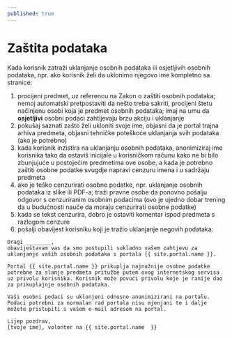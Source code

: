 ```yaml
---
published: true
---
```


# Zaštita podataka

Kada korisnik zatraži uklanjanje osobnih podataka ili osjetljivih osobnih podataka, npr. ako korisnik želi da uklonimo njegovo ime kompletno sa stranice:

1. procijeni predmet, uz referencu na Zakon o zaštiti osobnih podataka; nemoj automatski pretpostaviti da nešto treba sakriti, procijeni štetu načinjenu osobi koja je predmet osobnih podataka; imaj na umu da **osjetljivi** osobni podaci zahtijevaju brzu akciju i uklanjanje
2. pokušaj saznati zašto želi ukloniti svoje ime, objasni da je portal trajna arhiva predmeta, objasni tehničke poteškoće uklanjanja svih podataka (ako je potrebno)
3. kada korisnik inzistira na uklanjanju osobnih podataka, anonimiziraj ime korisnika tako da ostaviš inicijale u korisničkom računu kako ne bi bilo zbunjujuće u postojećim predmetima ove osobe, a kada je potrebno zaštiti osobne podatke svugdje napravi cenzuru imena i u sadržaju predmeta
4. ako je teško cenzurirati osobne podatke, npr. uklanjanje osobnih podataka iz slike ili PDF-a; traži pravne osobe da ponovno pošalju odgovor s cenzuriranim osobnim podacima (ovo je ujedno dobar trening da u budućnosti nauče da moraju cenzurirati osobne podatke)
5. kada se tekst cenzurira, dobro je ostaviti komentar ispod predmeta s razlogom cenzure
6. pošalji obavijest korisniku koji je tražio uklanjanje negovih podataka:

```
Dragi ________,
obaviještavam vas da smo postupili sukladno vašem zahtjevu za uklanjanje vaših osobnih podataka s portala {{ site.portal.name }}.

Portal {{ site.portal.name }} prikuplja najnužnije osobne podatke potrebne za slanje predmeta pritužbe putem ovog internetskog servisa uz privolu korisnika. Korisnik može povući privolu koje je ranije dao za prikuplajnje osobnih podataka.

Vaši osobni podaci su uklonjeni odnosno anonimizirani na portalu. Podaci potrebni za normalan rad portala nisu mjenjani te i dalje možete pristupiti s vašom e-mail adresom na portal.

Lijep pozdrav,
[tvoje ime], volonter na {{ site.portal.name  }}
```
